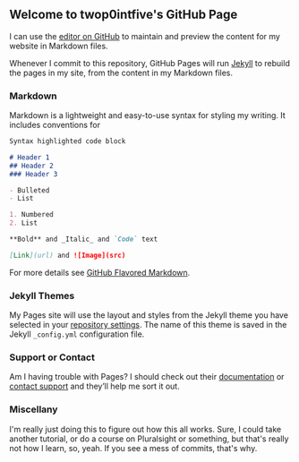 ## Welcome to twop0intfive's GitHub Page

I can use the [editor on GitHub](https://github.com/twop0intfive/twop0intfive.github.io/edit/master/README.md) to maintain and preview the content for my website in Markdown files.

Whenever I commit to this repository, GitHub Pages will run [Jekyll](https://jekyllrb.com/) to rebuild the pages in my site, from the content in my Markdown files.

### Markdown

Markdown is a lightweight and easy-to-use syntax for styling my writing. It includes conventions for

```markdown
Syntax highlighted code block

# Header 1
## Header 2
### Header 3

- Bulleted
- List

1. Numbered
2. List

**Bold** and _Italic_ and `Code` text

[Link](url) and ![Image](src)
```

For more details see [GitHub Flavored Markdown](https://guides.github.com/features/mastering-markdown/).

### Jekyll Themes

My Pages site will use the layout and styles from the Jekyll theme you have selected in your [repository settings](https://github.com/twop0intfive/twop0intfive.github.io/settings). The name of this theme is saved in the Jekyll `_config.yml` configuration file.

### Support or Contact

Am I having trouble with Pages? I should check out their [documentation](https://help.github.com/categories/github-pages-basics/) or [contact support](https://github.com/contact) and they’ll help me sort it out.

### Miscellany

I'm really just doing this to figure out how this all works. Sure, I could take another tutorial, or do a course on Pluralsight or something, but that's really not how I learn, so, yeah. If you see a mess of commits, that's why. 
